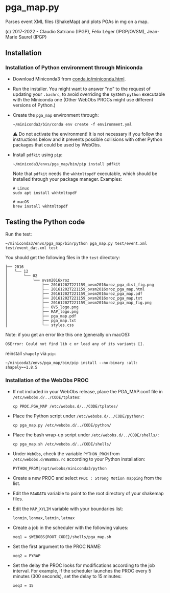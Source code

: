 # pga_map.py

Parses event XML files (ShakeMap) and plots PGAs in mg on a map.

(c) 2017-2022 - Claudio Satriano (IPGP), Félix Léger (IPGP/OVSM), Jean-Marie Saurel (IPGP)

## Installation

### Installation of Python environment through Miniconda

- Download Miniconda3 from
  [conda.io/miniconda.html](https://conda.io/miniconda.html).

- Run the installer. You might want to answer "no" to the
  request of updating your `.bashrc`, to avoid overriding
  the system `python` executable with the Miniconda one
  (Other WebObs PROCs might use different versions of Python.)

- Create the `pga_map` environment through:

      ~/miniconda3/bin/conda env create -f environment.yml

  ⚠️ Do not activate the environment! It is not necessary if you
  follow the instructions below and it prevents possible collisions with other
  Python packages that could be used by WebObs.

- Install `pdfkit` using `pip`:

      ~/minicoda3/envs/pga_map/bin/pip install pdfkit

  Note that `pdfkit` needs the `wkhtmltopdf` executable, which should be
  installed through your package manager. Examples:

      # Linux
      sudo apt install wkhtmltopdf

      # macOS
      brew install wkhtmltopdf

## Testing the Python code

Run the test:

    ~/miniconda3/envs/pga_map/bin/python pga_map.py test/event.xml test/event_dat.xml test

You should get the following files in the `test` directory:

    ├── 2016
    │   └── 12
    │       └── 02
    │           └── ovsm2016xroz
    │               ├── 20161202T221159_ovsm2016xroz_pga_dist_fig.png
    │               ├── 20161202T221159_ovsm2016xroz_pga_map.html
    │               ├── 20161202T221159_ovsm2016xroz_pga_map.pdf
    │               ├── 20161202T221159_ovsm2016xroz_pga_map.txt
    │               ├── 20161202T221159_ovsm2016xroz_pga_map_fig.png
    │               ├── OVS_logo.png
    │               ├── RAP_logo.png
    │               ├── pga_map.pdf
    │               ├── pga_map.txt
    │               └── styles.css

Note: if you get an error like this one (generally on macOS):

    OSError: Could not find lib c or load any of its variants [].

reinstall `shapely` via `pip`:

    ~/minicoda3/envs/pga_map/bin/pip install --no-binary :all: shapely==1.8.5

### Installation of the WebObs PROC

- If not included in your WebObs release, place the PGA_MAP.conf
  file in `/etc/webobs.d/../CODE/tplates`:

      cp PROC.PGA_MAP /etc/webobs.d/../CODE/tplates/

- Place the Python script under `/etc/webobs.d/../CODE/python/`:

      cp pga_map.py /etc/webobs.d/../CODE/python/

- Place the bash wrap-up script under
  `/etc/webobs.d/../CODE/shells/`:

      cp pga_map.sh /etc/webobs.d/../CODE/shells/

- Under `WebObs`, check the variable `PYTHON_PRGM` from
  `/etc/webobs.d/WEBOBS.rc` according to your Python
  installation:

      PYTHON_PRGM|/opt/webobs/miniconda3/python

- Create a new PROC and select
  `PROC : Strong Motion mapping` from the list.

- Edit the `RAWDATA` variable to point to the root directory
  of your shakemap files.

- Edit the `MAP_XYLIM` variable with your boundaries list:

      lonmin,lonmax,latmin,latmax

- Create a job in the scheduler with the following values:

      xeq1 = $WEBOBS{ROOT_CODE}/shells/pga_map.sh

- Set the first argument to the PROC NAME:

      xeq2 = PYRAP

- Set the delay the PROC looks for modifications according to
  the job interval. For example, if the scheduler launches the
  PROC every 5 minutes (300 seconds), set the delay to 15
  minutes:

      xeq3 = 15

